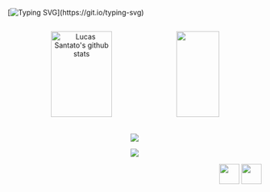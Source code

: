 [![Typing SVG](http://readme-typing-svg.herokuapp.com?font=Fira+Code&size=18&duration=2000&pause=1000&color=DA1313&multiline=true&width=435&lines=Hello.;Welcome+to+my+GitHub!)](https://git.io/typing-svg)

##

<div align="center">  
  <img width="49%" height="170em" src="https://github-readme-stats-sigma-five.vercel.app/api?username=santato7&show_icons=true&count_private=true&hide_border=true&border_color=ffffff&title_color=DA1313&icon_color=7FFFD4&text_color=c9d1d9&bg_color=0d1117" alt="Lucas Santato's github stats"/> 
  
  <img width="41%" height="170em" src="https://github-readme-stats-sigma-five.vercel.app/api/top-langs/?username=santato7&layout=compact&hide_border=true&title_color=DA1313&text_color=c9d1d9&bg_color=0d1117"/>
</div>

##

<p align="center">
  <a href="https://skillicons.dev">
    <img src="https://skillicons.dev/icons?i=js,ts,nodejs,html,css" />
  </a>
</p>
<p align="center">
  <a href="https://skillicons.dev">
    <img src="https://skillicons.dev/icons?i=git,docker,vscode,windows" />
  </a>
</p>

<div align="right"> 
  <a href="https://www.linkedin.com/in/lucassantato/" target="_blank"><img src="https://img.icons8.com/fluency/256/linkedin-circled.png" width="40px"></a>
  <a href = "mailto:lucas@santato.dev"><img src="https://img.icons8.com/?size=100&id=38108&format=png&color=000000" width="40px"></a>
</div>
